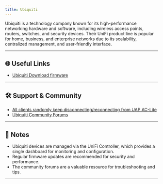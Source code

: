 ```yaml
---
title: Ubiquiti
---
```


Ubiquiti is a technology company known for its high-performance networking hardware and software, including wireless access points, routers, switches, and security devices. Their UniFi product line is popular for home, business, and enterprise networks due to its scalability, centralized management, and user-friendly interface.

---

## 🌐 Useful Links

- [Ubiquiti Download firmware](https://www.ui.com/download/)

---

## 🛠️ Support & Community

- [All clients randomly keep disconnecting/reconnecting from UAP AC-Lite](https://community.ui.com/questions/All-clients-randomly-keep-disconnecting-reconnecting-from-UAP-AC-Lite/f0ad657a-bd97-45a7-8ef5-62f5b4770d29)
- [Ubiquiti Community Forums](https://community.ui.com/)

---

## 📝 Notes

- Ubiquiti devices are managed via the UniFi Controller, which provides a single dashboard for monitoring and configuration.
- Regular firmware updates are recommended for security and performance.
- The community forums are a valuable resource for troubleshooting and tips.

---
